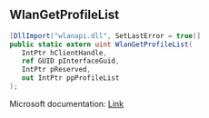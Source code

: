 ## WlanGetProfileList

```csharp
[DllImport("wlanapi.dll", SetLastError = true)]
public static extern uint WlanGetProfileList(
   IntPtr hClientHandle,
   ref GUID pInterfaceGuid,
   IntPtr pReserved,
   out IntPtr ppProfileList
);
```

Microsoft documentation: [Link](https://docs.microsoft.com/en-us/windows/win32/api/wlanapi/nf-wlanapi-wlangetprofilelist)
